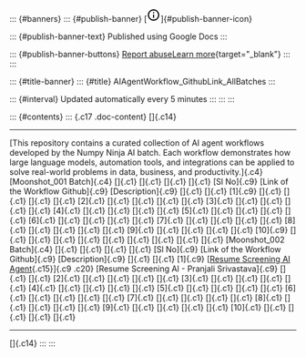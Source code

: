 ::: {#banners}
::: {#publish-banner}
[![](data:image/svg+xml;base64,PHN2ZyB4bWxucz0iaHR0cDovL3d3dy53My5vcmcvMjAwMC9zdmciIGhlaWdodD0iMjRweCIgdmlld2JveD0iMCAwIDI0IDI0IiB3aWR0aD0iMjRweCI+PHBhdGggZD0iTTExIDdoMnYyaC0yem0wIDRoMnY2aC0yem0xLTlDNi40OCAyIDIgNi40OCAyIDEyczQuNDggMTAgMTAgMTAgMTAtNC40OCAxMC0xMFMxNy41MiAyIDEyIDJ6bTAgMThjLTQuNDEgMC04LTMuNTktOC04czMuNTktOCA4LTggOCAzLjU5IDggOC0zLjU5IDgtOCA4eiI+PC9wYXRoPjwvc3ZnPg==)]{#publish-banner-icon}

::: {#publish-banner-text}
Published using Google Docs
:::

::: {#publish-banner-buttons}
[Report
abuse](https://drive.google.com/abuse?id=AKkXjoyP6Oaat57d5ZDcl9Hol8c9xxdLPqZXJEw98VZXBlKZVHme6CSsYrVoc4r4ZxfLyXtAbXViiBist-k6ZQs:0&docurl=https://docs.google.com/document/d/e/2PACX-1vRG05iRu5rCPr7BmzFAdtZs6pSJ3VfCIMmdXEvfq8nN685yTJHFQVph5zeKxYOIlxWUN8g7BlEQSTdW/pub)[Learn
more](https://support.google.com/docs/answer/183965 "Learn more"){target="_blank"}
:::
:::

::: {#title-banner}
::: {#title}
AIAgentWorkflow_GithubLink_AllBatches
:::

::: {#interval}
Updated automatically every 5 minutes
:::
:::
:::

::: {#contents}
::: {.c17 .doc-content}
[]{.c14}

  --------------------------------------------------------------------------------------------------------------------------------------------------------------------------------------------------------------------------------------------------------------------------------------------- ----------------------------------------------------------------------------------------------------------------------------------------------------------------------------------------------------- -------------------------------------------------- --------- ---------
  [This repository contains a curated collection of AI agent workflows developed by the Numpy Ninja AI batch. Each workflow demonstrates how large language models, automation tools, and integrations can be applied to solve real-world problems in data, business, and productivity.]{.c4}                                                                                                                                                                                                                                                                      
  [Moonshot_001 Batch]{.c4}                                                                                                                                                                                                                                                                     []{.c1}                                                                                                                                                                                               []{.c1}                                            []{.c1}   []{.c1}
  [Sl No]{.c9}                                                                                                                                                                                                                                                                                  [Link of the Workflow Github]{.c9}                                                                                                                                                                    [Description]{.c9}                                 []{.c1}   []{.c1}
  [1]{.c9}                                                                                                                                                                                                                                                                                      []{.c1}                                                                                                                                                                                               []{.c1}                                            []{.c1}   []{.c1}
  [2]{.c1}                                                                                                                                                                                                                                                                                      []{.c1}                                                                                                                                                                                               []{.c1}                                            []{.c1}   []{.c1}
  [3]{.c1}                                                                                                                                                                                                                                                                                      []{.c1}                                                                                                                                                                                               []{.c1}                                            []{.c1}   []{.c1}
  [4]{.c1}                                                                                                                                                                                                                                                                                      []{.c1}                                                                                                                                                                                               []{.c1}                                            []{.c1}   []{.c1}
  [5]{.c1}                                                                                                                                                                                                                                                                                      []{.c1}                                                                                                                                                                                               []{.c1}                                            []{.c1}   []{.c1}
  [6]{.c1}                                                                                                                                                                                                                                                                                      []{.c1}                                                                                                                                                                                               []{.c1}                                            []{.c1}   []{.c1}
  [7]{.c1}                                                                                                                                                                                                                                                                                      []{.c1}                                                                                                                                                                                               []{.c1}                                            []{.c1}   []{.c1}
  [8]{.c1}                                                                                                                                                                                                                                                                                      []{.c1}                                                                                                                                                                                               []{.c1}                                            []{.c1}   []{.c1}
  [9]{.c1}                                                                                                                                                                                                                                                                                      []{.c1}                                                                                                                                                                                               []{.c1}                                            []{.c1}   []{.c1}
  [10]{.c9}                                                                                                                                                                                                                                                                                     []{.c1}                                                                                                                                                                                               []{.c1}                                            []{.c1}   []{.c1}
  []{.c1}                                                                                                                                                                                                                                                                                       []{.c1}                                                                                                                                                                                               []{.c1}                                            []{.c1}   []{.c1}
  [Moonshot_002 Batch]{.c4}                                                                                                                                                                                                                                                                     []{.c1}                                                                                                                                                                                               []{.c1}                                            []{.c1}   []{.c1}
  [Sl No]{.c9}                                                                                                                                                                                                                                                                                  [Link of the Workflow Github]{.c9}                                                                                                                                                                    [Description]{.c9}                                 []{.c1}   []{.c1}
  [1]{.c9}                                                                                                                                                                                                                                                                                      [[Resume Screening AI Agent](https://www.google.com/url?q=https://github.com/srivpranjali/n8n_workflows&sa=D&source=editors&ust=1755733049365582&usg=AOvVaw0lu06HTPlR1J5PvCstXicz){.c15}]{.c9 .c20}   [Resume Screening AI - Pranjali Srivastava]{.c9}   []{.c1}   []{.c1}
  [2]{.c1}                                                                                                                                                                                                                                                                                      []{.c1}                                                                                                                                                                                               []{.c1}                                            []{.c1}   []{.c1}
  [3]{.c1}                                                                                                                                                                                                                                                                                      []{.c1}                                                                                                                                                                                               []{.c1}                                            []{.c1}   []{.c1}
  [4]{.c1}                                                                                                                                                                                                                                                                                      []{.c1}                                                                                                                                                                                               []{.c1}                                            []{.c1}   []{.c1}
  [5]{.c1}                                                                                                                                                                                                                                                                                      []{.c1}                                                                                                                                                                                               []{.c1}                                            []{.c1}   []{.c1}
  [6]{.c1}                                                                                                                                                                                                                                                                                      []{.c1}                                                                                                                                                                                               []{.c1}                                            []{.c1}   []{.c1}
  [7]{.c1}                                                                                                                                                                                                                                                                                      []{.c1}                                                                                                                                                                                               []{.c1}                                            []{.c1}   []{.c1}
  [8]{.c1}                                                                                                                                                                                                                                                                                      []{.c1}                                                                                                                                                                                               []{.c1}                                            []{.c1}   []{.c1}
  [9]{.c1}                                                                                                                                                                                                                                                                                      []{.c1}                                                                                                                                                                                               []{.c1}                                            []{.c1}   []{.c1}
  [10]{.c1}                                                                                                                                                                                                                                                                                     []{.c1}                                                                                                                                                                                               []{.c1}                                            []{.c1}   []{.c1}
  --------------------------------------------------------------------------------------------------------------------------------------------------------------------------------------------------------------------------------------------------------------------------------------------- ----------------------------------------------------------------------------------------------------------------------------------------------------------------------------------------------------- -------------------------------------------------- --------- ---------

[]{.c14}
:::
:::
